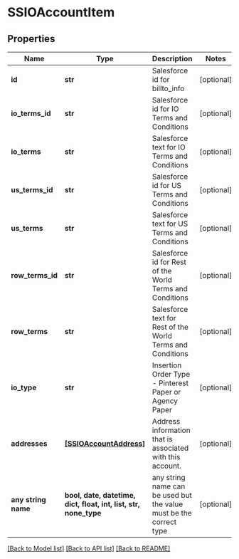 # SSIOAccountItem


## Properties
Name | Type | Description | Notes
------------ | ------------- | ------------- | -------------
**id** | **str** | Salesforce id for billto_info | [optional] 
**io_terms_id** | **str** | Salesforce id for IO Terms and Conditions | [optional] 
**io_terms** | **str** | Salesforce text for IO Terms and Conditions | [optional] 
**us_terms_id** | **str** | Salesforce id for US Terms and Conditions | [optional] 
**us_terms** | **str** | Salesforce text for US Terms and Conditions | [optional] 
**row_terms_id** | **str** | Salesforce id for Rest of the World Terms and Conditions | [optional] 
**row_terms** | **str** | Salesforce text for Rest of the World Terms and Conditions | [optional] 
**io_type** | **str** | Insertion Order Type - Pinterest Paper or Agency Paper | [optional] 
**addresses** | [**[SSIOAccountAddress]**](SSIOAccountAddress.md) | Address information that is associated with this account. | [optional] 
**any string name** | **bool, date, datetime, dict, float, int, list, str, none_type** | any string name can be used but the value must be the correct type | [optional]

[[Back to Model list]](../README.md#documentation-for-models) [[Back to API list]](../README.md#documentation-for-api-endpoints) [[Back to README]](../README.md)


